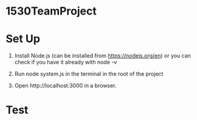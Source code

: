 # 1530TeamProject

# Set Up
1. Install Node.js (can be installed from https://nodejs.org/en) or you can check if you have it already with node -v

2. Run node system.js in the terminal in the root of the project

3. Open http://localhost:3000 in a browser.
   
# Test 
